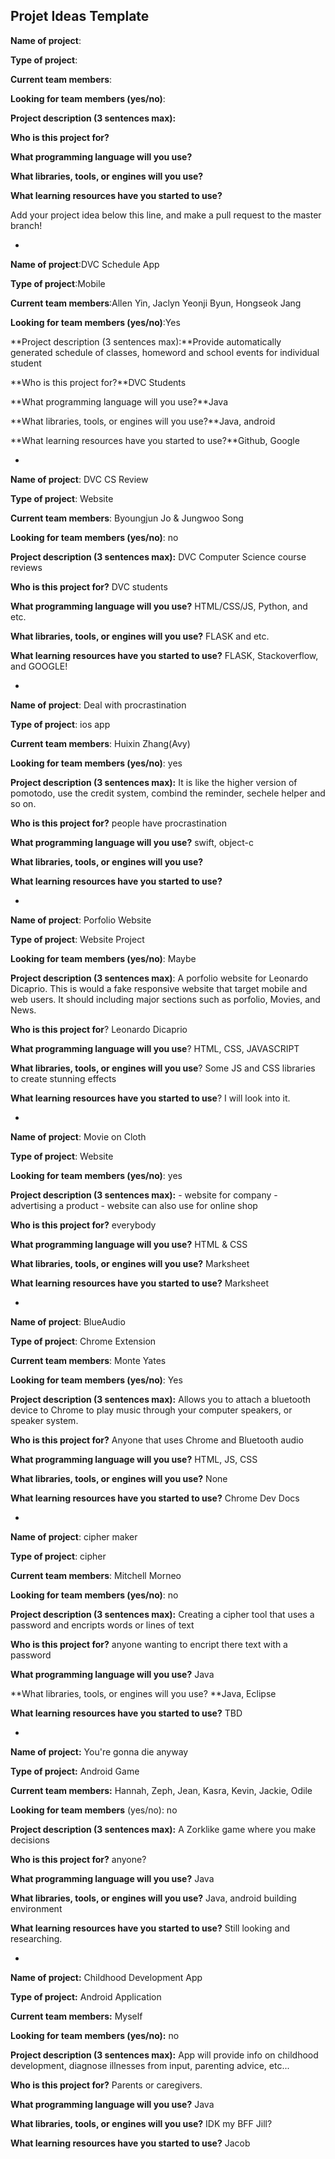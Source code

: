 ## Projet Ideas Template

**Name of project**:

**Type of project**:

**Current team members**:

**Looking for team members (yes/no)**:

**Project description (3 sentences max):**

**Who is this project for?**

**What programming language will you use?**

**What libraries, tools, or engines will you use?**

**What learning resources have you started to use?**

Add your project idea below this line, and make a pull request to the master branch!

-

**Name of project**:DVC Schedule App

**Type of project**:Mobile

**Current team members**:Allen Yin, Jaclyn Yeonji Byun, Hongseok Jang

**Looking for team members (yes/no)**:Yes

**Project description (3 sentences max):**Provide automatically generated schedule of classes, homeword and school events for individual student

**Who is this project for?**DVC Students

**What programming language will you use?**Java

**What libraries, tools, or engines will you use?**Java, android

**What learning resources have you started to use?**Github, Google

-

**Name of project**: DVC CS Review

**Type of project**: Website

**Current team members**: Byoungjun Jo & Jungwoo Song

**Looking for team members (yes/no)**: no

**Project description (3 sentences max):** DVC Computer Science course reviews

**Who is this project for?** DVC students

**What programming language will you use?** HTML/CSS/JS, Python, and etc.

**What libraries, tools, or engines will you use?** FLASK and etc.

**What learning resources have you started to use?**  FLASK, Stackoverflow, and GOOGLE!

-


**Name of project**: Deal with procrastination

**Type of project**: ios app

**Current team members**: Huixin Zhang(Avy)

**Looking for team members (yes/no)**: yes

**Project description (3 sentences max):** It is like the higher version of pomotodo, use the credit system, combind the reminder, sechele helper and so on.

**Who is this project for?** people have procrastination

**What programming language will you use?** swift, object-c

**What libraries, tools, or engines will you use?**

**What learning resources have you started to use?** 

-

**Name of project**: Porfolio Website

**Type of project**: Website Project

**Looking for team members (yes/no)**: Maybe

**Project description (3 sentences max)**: 
    A porfolio website for Leonardo Dicaprio. This is would a fake responsive website that target mobile and web users. It should including major sections such as porfolio, Movies, and News.

**Who is this project for**? Leonardo Dicaprio 

**What programming language will you use**? HTML, CSS, JAVASCRIPT

**What libraries, tools, or engines will you use**? Some JS and CSS libraries to create stunning effects

**What learning resources have you started to use**? I will look into it.

-

**Name of project**: Movie on Cloth

**Type of project**: Website

**Looking for team members (yes/no)**: yes

**Project description (3 sentences max):** - website for company
                                           - advertising a product
                                           - website can also use for online shop 

**Who is this project for?** everybody

**What programming language will you use?** HTML & CSS

**What libraries, tools, or engines will you use?** Marksheet 

**What learning resources have you started to use?** Marksheet

-

**Name of project**: BlueAudio

**Type of project**: Chrome Extension

**Current team members**: Monte Yates

**Looking for team members (yes/no)**: Yes

**Project description (3 sentences max):** Allows you to attach a bluetooth device to Chrome to play music through your computer speakers, or speaker system.

**Who is this project for?** Anyone that uses Chrome and Bluetooth audio

**What programming language will you use?** HTML, JS, CSS

**What libraries, tools, or engines will you use?** None

**What learning resources have you started to use?** Chrome Dev Docs

-

**Name of project**: cipher maker

**Type of project**: cipher

**Current team members**: Mitchell Morneo

**Looking for team members (yes/no)**: no

**Project description (3 sentences max):** Creating a cipher tool that uses a password and encripts words or lines of text

**Who is this project for?** anyone wanting to encript there text with a password

**What programming language will you use?** Java

**What libraries, tools, or engines will you use? **Java, Eclipse

**What learning resources have you started to use?** TBD

-

**Name of project:** You're gonna die anyway

**Type of project:** Android Game

**Current team members:** Hannah, Zeph, Jean, Kasra, Kevin, Jackie, Odile

**Looking for team members** (yes/no): no

**Project description (3 sentences max):** A Zorklike game where you make decisions 

**Who is this project for?** anyone?

**What programming language will you use?** Java

**What libraries, tools, or engines will you use?** Java, android building environment

**What learning resources have you started to use?** Still looking and researching. 

-

**Name of project:** Childhood Development App

**Type of project:** Android Application

**Current team members:** Myself

**Looking for team members (yes/no):** no

**Project description (3 sentences max):** App will provide info on childhood development, diagnose illnesses from input, parenting advice, etc...

**Who is this project for?** Parents or caregivers.

**What programming language will you use?** Java

**What libraries, tools, or engines will you use?** IDK my BFF Jill?

**What learning resources have you started to use?** Jacob